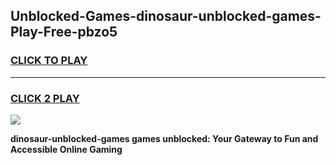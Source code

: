 
## Unblocked-Games-dinosaur-unblocked-games-Play-Free-pbzo5
<h3>
<a href="https://premium76.site?title=dinosaur-unblocked-games&ref=20M">CLICK TO PLAY</a></h3>
<hr>

<h3>
<a href="https://premium76.site?title=dinosaur-unblocked-games&ref=20M">CLICK 2 PLAY</a>
  
</h3>

<a href="https://premium76.site?title=dinosaur-unblocked-games&ref=19M"><img src="https://clearcache.store/games.png"></a>


**dinosaur-unblocked-games games unblocked: Your Gateway to Fun and Accessible Online Gaming**
